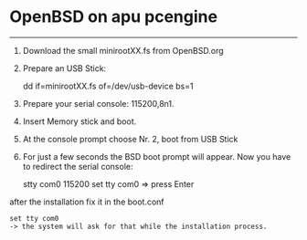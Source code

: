 # OpenBSD on apu pcengine
<!-- date: 2018-05-01 00:00:00 -->
<!-- category: openbsd -->
<!-- tags: OpenBSD, apu, pcengines -->
***

1. Download the small minirootXX.fs from OpenBSD.org<br>
2. Prepare an USB Stick:


    dd if=minirootXX.fs of=/dev/usb-device bs=1


3. Prepare your serial console: 115200,8n1.<br>
4. Insert Memory stick and boot.<br>
5. At the console prompt choose Nr. 2, boot from USB Stick<br>
6. For just a few seconds the BSD boot prompt will appear. Now you have to redirect the serial console:<br>


    stty com0 115200
    set tty com0
    => press Enter

after the installation fix it in the boot.conf

    set tty com0
    -> the system will ask for that while the installation process.